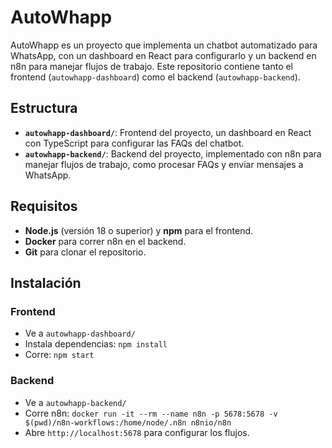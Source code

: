# AutoWhapp

AutoWhapp es un proyecto que implementa un chatbot automatizado para WhatsApp, con un dashboard en React para configurarlo y un backend en n8n para manejar flujos de trabajo. Este repositorio contiene tanto el frontend (`autowhapp-dashboard`) como el backend (`autowhapp-backend`).

## Estructura 

- **`autowhapp-dashboard/`**: Frontend del proyecto, un dashboard en React con TypeScript para configurar las FAQs del chatbot.
- **`autowhapp-backend/`**: Backend del proyecto, implementado con n8n para manejar flujos de trabajo, como procesar FAQs y enviar mensajes a WhatsApp.

## Requisitos

- **Node.js** (versión 18 o superior) y **npm** para el frontend.
- **Docker** para correr n8n en el backend.
- **Git** para clonar el repositorio.

## Instalación
### Frontend
- Ve a `autowhapp-dashboard/`
- Instala dependencias: `npm install`
- Corre: `npm start`

### Backend
- Ve a `autowhapp-backend/`
- Corre n8n: `docker run -it --rm --name n8n -p 5678:5678 -v $(pwd)/n8n-workflows:/home/node/.n8n n8nio/n8n`
- Abre `http://localhost:5678` para configurar los flujos.